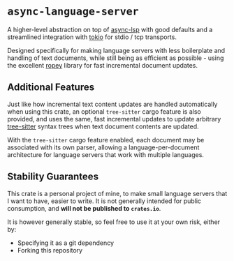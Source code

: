 # `async-language-server`

A higher-level abstraction on top of [async-lsp] with good defaults
and a streamlined integration with [tokio] for stdio / tcp transports.

Designed specifically for making language servers with less boilerplate and handling of text documents, while
still being as efficient as possible - using the excellent [ropey] library for fast incremental document updates.

## Additional Features

Just like how incremental text content updates are handled automatically when using this crate,
an optional `tree-sitter` cargo feature is also provided, and uses the same, fast incremental
updates to update arbitrary [tree-sitter] syntax trees when text document contents are updated.

With the `tree-sitter` cargo feature enabled, each document may be associated with its own parser,
allowing a language-per-document architecture for language servers that work with multiple languages.

## Stability Guarantees

This crate is a personal project of mine, to make small language servers that I want to have, easier to write.
It is not generally intended for public consumption, and **will not be published to `crates.io`**.

It is however generally stable, so feel free to use it at your own risk, either by:

- Specifying it as a git dependency
- Forking this repository

[async-lsp]: https://crates.io/crates/async-lsp
[tokio]: https://tokio.rs
[ropey]: https://crates.io/crates/ropey
[tree-sitter]: https://tree-sitter.github.io/tree-sitter/
